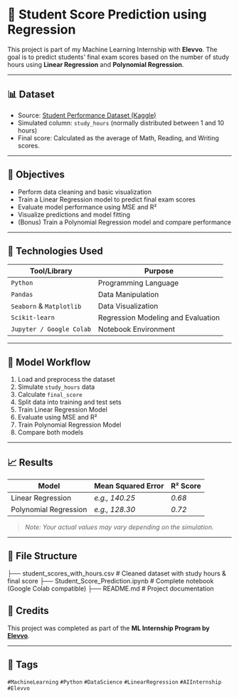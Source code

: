# 🧠 Student Score Prediction using Regression

This project is part of my Machine Learning Internship with **Elevvo**. The goal is to predict students' final exam scores based on the number of study hours using **Linear Regression** and **Polynomial Regression**.

---

## 📊 Dataset

- Source: [Student Performance Dataset (Kaggle)](https://www.kaggle.com/datasets/spscientist/students-performance-in-exams)
- Simulated column: `study_hours` (normally distributed between 1 and 10 hours)
- Final score: Calculated as the average of Math, Reading, and Writing scores.

---

## 💼 Objectives

- Perform data cleaning and basic visualization
- Train a Linear Regression model to predict final exam scores
- Evaluate model performance using MSE and R²
- Visualize predictions and model fitting
- (Bonus) Train a Polynomial Regression model and compare performance

---

## 🔧 Technologies Used

| Tool/Library      | Purpose                              |
|------------------|--------------------------------------|
| `Python`          | Programming Language                 |
| `Pandas`          | Data Manipulation                    |
| `Seaborn` & `Matplotlib` | Data Visualization             |
| `Scikit-learn`    | Regression Modeling and Evaluation   |
| `Jupyter / Google Colab` | Notebook Environment           |

---

## 🚀 Model Workflow

1. Load and preprocess the dataset
2. Simulate `study_hours` data
3. Calculate `final_score`
4. Split data into training and test sets
5. Train Linear Regression Model
6. Evaluate using MSE and R²
7. Train Polynomial Regression Model
8. Compare both models

---

## 📈 Results

| Model                | Mean Squared Error | R² Score |
|---------------------|--------------------|----------|
| Linear Regression    | *e.g., 140.25*     | *0.68*   |
| Polynomial Regression| *e.g., 128.30*     | *0.72*   |

> *Note: Your actual values may vary depending on the simulation.*

---

## 📂 File Structure
├── student_scores_with_hours.csv # Cleaned dataset with study hours & final score
├── Student_Score_Prediction.ipynb # Complete notebook (Google Colab compatible)
├── README.md # Project documentation


## 📣 Credits

This project was completed as part of the **ML Internship Program by [Elevvo](https://www.linkedin.com/company/elevvo/)**.

---

## 📌 Tags

`#MachineLearning` `#Python` `#DataScience` `#LinearRegression` `#AIInternship` `#Elevvo`
